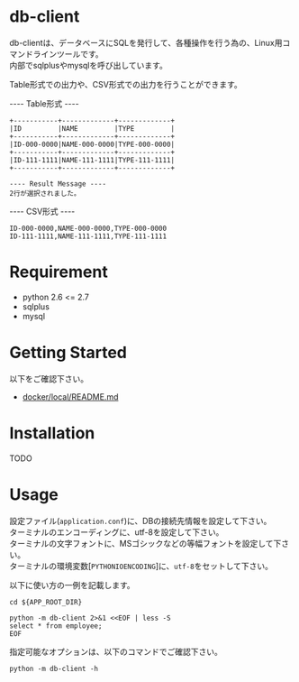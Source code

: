 # db-client

db-clientは、データベースにSQLを発行して、各種操作を行う為の、Linux用コマンドラインツールです。  
内部でsqlplusやmysqlを呼び出しています。

Table形式での出力や、CSV形式での出力を行うことができます。

---- Table形式 ----

```text
+-----------+-------------+-------------+
|ID         |NAME         |TYPE         |
+-----------+-------------+-------------+
|ID-000-0000|NAME-000-0000|TYPE-000-0000|
+-----------+-------------+-------------+
|ID-111-1111|NAME-111-1111|TYPE-111-1111|
+-----------+-------------+-------------+

---- Result Message ----
2行が選択されました。
```

---- CSV形式 ----

```text
ID-000-0000,NAME-000-0000,TYPE-000-0000
ID-111-1111,NAME-111-1111,TYPE-111-1111
```

# Requirement

* python 2.6 <= 2.7
* sqlplus
* mysql

# Getting Started

以下をご確認下さい。

* [docker/local/README.md](docker/local/README.md)

# Installation

TODO

# Usage

設定ファイル(`application.conf`)に、DBの接続先情報を設定して下さい。  
ターミナルのエンコーディングに、utf-8を設定して下さい。  
ターミナルの文字フォントに、MSゴシックなどの等幅フォントを設定して下さい。  
ターミナルの環境変数[`PYTHONIOENCODING`]に、`utf-8`をセットして下さい。

以下に使い方の一例を記載します。

```shell
cd ${APP_ROOT_DIR}

python -m db-client 2>&1 <<EOF | less -S
select * from employee;
EOF
```

指定可能なオプションは、以下のコマンドでご確認下さい。

```shell
python -m db-client -h
```
